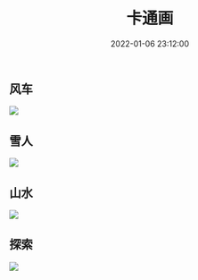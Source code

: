 ﻿---
title: 卡通画
date: 2022-01-06 23:12:00
sidebar: false
tags:
 - 绘画设计展
categories:
 - 地理人文
---

## 风车

![](/geoncs/images/Windmill.svg)

## 雪人

![](/geoncs/images/Snowman.svg)

## 山水

![](/geoncs/images/Landscape.svg)

## 探索

![](/geoncs/images/Explore.svg)

